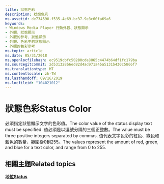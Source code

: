 ```yaml
---
title: 狀態色彩
description: 狀態色彩
ms.assetid: de734590-f535-4e69-bc37-9e8c60fa69a6
keywords:
- Windows Media Player 行動外觀、狀態顯示
- 外觀，狀態顯示
- 外觀的參考、狀態顯示
- 外觀、色彩中的狀態顯示
- 外觀的色彩參考
ms.topic: article
ms.date: 05/31/2018
ms.openlocfilehash: ec9519cbfc50280cde8065c4474b64df1fc179ba
ms.sourcegitcommit: 2d531328b6ed82d4ad971a45a5131b430c5866f7
ms.translationtype: MT
ms.contentlocale: zh-TW
ms.lasthandoff: 09/16/2019
ms.locfileid: "104021012"
---
```

# <a name="status-color"></a><span data-ttu-id="6aa13-108">狀態色彩</span><span class="sxs-lookup"><span data-stu-id="6aa13-108">Status Color</span></span>

<span data-ttu-id="6aa13-109">必須指定狀態顯示文字的色彩值。</span><span class="sxs-lookup"><span data-stu-id="6aa13-109">The color value of the status display text must be specified.</span></span> <span data-ttu-id="6aa13-110">值必須是以逗號分隔的三個正整數。</span><span class="sxs-lookup"><span data-stu-id="6aa13-110">The value must be three positive integers separated by commas.</span></span> <span data-ttu-id="6aa13-111">值代表文字色彩的紅色、綠色和藍色的數量，範圍從0到255。</span><span class="sxs-lookup"><span data-stu-id="6aa13-111">The values represent the amount of red, green, and blue for a text color, and range from 0 to 255.</span></span>

## <a name="related-topics"></a><span data-ttu-id="6aa13-112">相關主題</span><span class="sxs-lookup"><span data-stu-id="6aa13-112">Related topics</span></span>

<dl> <dt>

[<span data-ttu-id="6aa13-113">**地位**</span><span class="sxs-lookup"><span data-stu-id="6aa13-113">**Status**</span></span>](status.md)
</dt> </dl>

 

 




